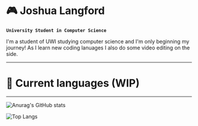 # 🎮 Joshua Langford

**`University Student in Computer Science`**

<html>
<body>
<p>I'm a student of UWI studying computer science and I'm only beginning my journey!
As I learn new coding lanuages I also do some video editing on the side.</p>
</body>
</html>

---
# 🧰 Current languages (WIP)
---


![Anurag's GitHub stats](https://github-readme-stats.vercel.app/api?username=JoshuaLangford&show_icons=true&theme=tokyonight) 

![Top Langs](https://github-readme-stats.vercel.app/api/top-langs/?username=anuraghazra&layout=compact)
